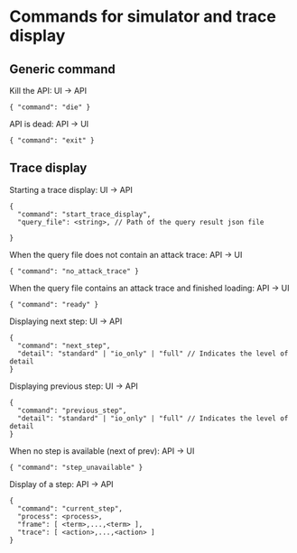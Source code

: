 # Commands for simulator and trace display

## Generic command

Kill the API: UI -> API

```
{ "command": "die" }
```

API is dead: API -> UI

```
{ "command": "exit" }
```


## Trace display

Starting a trace display: UI -> API

```
{
  "command": "start_trace_display",
  "query_file": <string>, // Path of the query result json file

}
```

When the query file does not contain an attack trace: API -> UI

```
{ "command": "no_attack_trace" }
```

When the query file contains an attack trace and finished loading: API -> UI

```
{ "command": "ready" }
```

Displaying next step: UI -> API

```
{
  "command": "next_step",
  "detail": "standard" | "io_only" | "full" // Indicates the level of detail
}
```

Displaying previous step: UI -> API

```
{
  "command": "previous_step",
  "detail": "standard" | "io_only" | "full" // Indicates the level of detail
}
```

When no step is available (next of prev): API -> UI

```
{ "command": "step_unavailable" }
```

Display of a step: API -> API

```
{
  "command": "current_step",
  "process": <process>,
  "frame": [ <term>,...,<term> ],
  "trace": [ <action>,...,<action> ]
}
```
